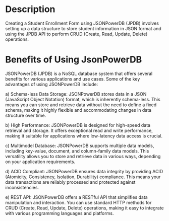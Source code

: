 # Description
Creating a Student Enrollment Form using JSONPowerDB (JPDB) involves setting up a data structure to store student information in JSON format and using the JPDB API to perform CRUD (Create, Read, Update, Delete) operations.

# Benefits of Using JsonPowerDB
JSONPowerDB (JPDB) is a NoSQL database system that offers several benefits for various applications and use cases. Some of the key advantages of using JSONPowerDB include:

a) Schema-less Data Storage: JSONPowerDB stores data in a JSON (JavaScript Object Notation) format, which is inherently schema-less. This means you can store and retrieve data without the need to define a fixed schema, making it highly flexible and accommodating changes in data structure over time.

b) High Performance: JSONPowerDB is designed for high-speed data retrieval and storage. It offers exceptional read and write performance, making it suitable for applications where low-latency data access is crucial.

c) Multimodel Database: JSONPowerDB supports multiple data models, including key-value, document, and column-family data models. This versatility allows you to store and retrieve data in various ways, depending on your application requirements.

d) ACID Compliant: JSONPowerDB ensures data integrity by providing ACID (Atomicity, Consistency, Isolation, Durability) compliance. This means your data transactions are reliably processed and protected against inconsistencies.

e) REST API: JSONPowerDB offers a RESTful API that simplifies data manipulation and interaction. You can use standard HTTP methods for CRUD (Create, Read, Update, Delete) operations, making it easy to integrate with various programming languages and platforms.
